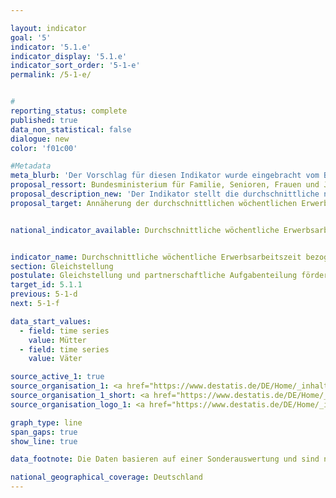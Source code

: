 ```yaml
---

layout: indicator        
goal: '5'        
indicator: '5.1.e'        
indicator_display: '5.1.e'        
indicator_sort_order: '5-1-e'        
permalink: /5-1-e/        


#
reporting_status: complete        
published: true        
data_non_statistical: false        
dialogue: new
color: 'f01c00'

#Metadata     
meta_blurb: 'Der Vorschlag für diesen Indikator wurde eingebracht vom Bundesministerium für Familie, Senioren, Frauen und Jugend (BMFSFJ).'
proposal_ressort: Bundesministerium für Familie, Senioren, Frauen und Jugend (BMFSFJ)
proposal_description_new: 'Der Indikator stellt die durchschnittliche normalerweise geleistete Wochenarbeitszeit von Müttern und Vätern dar. Dabei wird die Summe der von Müttern bzw. Vätern normalerweise geleisteten Arbeitsstunden je Woche durch die Anzahl der Mütter bzw. Väter geteilt.<br>Berücksichtigt werden Mütter und Väter im Alter von 15 bis un-ter 65 Jahren, die mit mindestens einem Kind unter 18 Jahren im Haushalt zusammenleben. Als Kinder gelten dabei – neben leiblichen Kindern – auch Stief-, Pflege- und Adoptivkinder. Kinder, die noch gemeinsam mit den Eltern in einem Haushalt leben, dort aber bereits eigene Kinder versorgen, sowie Kinder die mit einem Partner oder einer Partnerin in einer Lebensgemeinschaft leben, werden nicht der Herkunftsfamilie zugerechnet, sondern zählen statistisch als eigene Familie beziehungsweise Lebensform.<br>Als Arbeitszeit wird Arbeit gegen Entgelt oder im Rahmen einer selbstständigen oder mithelfenden Tätigkeit berücksichtigt (Erwerbsarbeit). Unbezahlte Tätigkeiten wie Arbeiten im eigenen bzw. Hilfe im fremden Haushalt oder Garten, Pflege und Betreuung von Kindern und Erwachsenen sowie ehrenamtliches Engagement werden entsprechend nicht erfasst.<br>Die „normalerweise geleistete Arbeitszeit“, berücksichtigt keine gelegentlichen oder einmaligen Abweichungen von der vertraglich vereinbarten oder ansonsten üblichen Arbeitszeit (etwa durch Urlaub oder Krankheit). Beschränkungen der Arbeitszeit durch Mutterschutz oder Elternzeit werden hingegen erfasst.'
proposal_target: Annäherung der durchschnittlichen wöchentlichen Erwerbsarbeitszeit bezogen auf alle Mütter und Väter   


national_indicator_available: Durchschnittliche wöchentliche Erwerbsarbeitszeit bezogen auf alle Mütter und Väter      


indicator_name: Durchschnittliche wöchentliche Erwerbsarbeitszeit bezogen auf alle Mütter und Väter    
section: Gleichstellung        
postulate: Gleichstellung und partnerschaftliche Aufgabenteilung fördern        
target_id: 5.1.1        
previous: 5-1-d        
next: 5-1-f        

data_start_values:
  - field: time series
    value: Mütter
  - field: time series
    value: Väter          

source_active_1: true
source_organisation_1: <a href="https://www.destatis.de/DE/Home/_inhalt.html" target="_blank">Statistisches Bundesamt</a>
source_organisation_1_short: <a href="https://www.destatis.de/DE/Home/_inhalt.html" target="_blank">Statistisches Bundesamt</a>
source_organisation_logo_1: <a href="https://www.destatis.de/DE/Home/_inhalt.html" target="_blank"><img src="https://dns-indikatoren.de/public/OrgImgDe/destatis.png" alt="Statistisches Bundesamt" title=" Klicken Sie hier um zur Homepage der Organisation Statistisches Bundesamt zu gelangen." style="height:60px; width:148px; border:transparent"/></a>

graph_type: line
span_gaps: true        
show_line: true

data_footnote: Die Daten basieren auf einer Sonderauswertung und sind nicht öffentlich zugänglich.

national_geographical_coverage: Deutschland                
---
```

